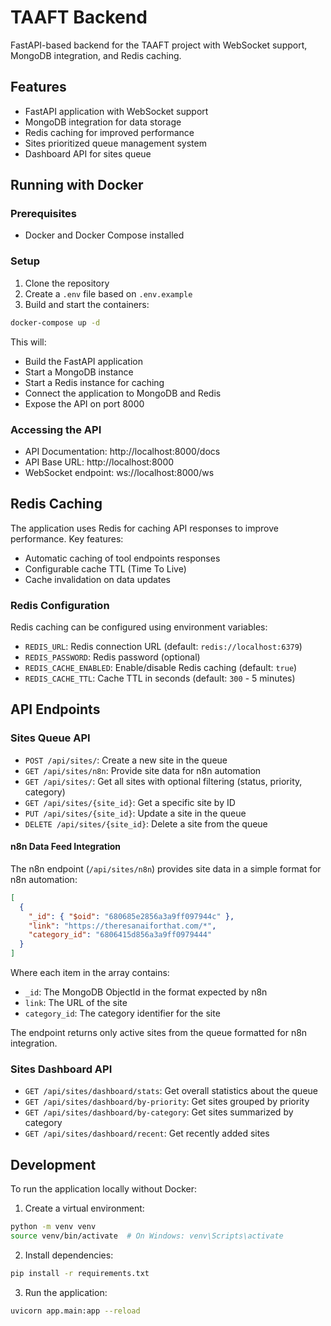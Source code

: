 # TAAFT Backend

FastAPI-based backend for the TAAFT project with WebSocket support, MongoDB integration, and Redis caching.

## Features

- FastAPI application with WebSocket support
- MongoDB integration for data storage
- Redis caching for improved performance
- Sites prioritized queue management system
- Dashboard API for sites queue

## Running with Docker

### Prerequisites

- Docker and Docker Compose installed

### Setup

1. Clone the repository
2. Create a `.env` file based on `.env.example`
3. Build and start the containers:

```bash
docker-compose up -d
```

This will:
- Build the FastAPI application
- Start a MongoDB instance
- Start a Redis instance for caching
- Connect the application to MongoDB and Redis
- Expose the API on port 8000

### Accessing the API

- API Documentation: http://localhost:8000/docs
- API Base URL: http://localhost:8000
- WebSocket endpoint: ws://localhost:8000/ws

## Redis Caching

The application uses Redis for caching API responses to improve performance. Key features:

- Automatic caching of tool endpoints responses
- Configurable cache TTL (Time To Live)
- Cache invalidation on data updates

### Redis Configuration

Redis caching can be configured using environment variables:

- `REDIS_URL`: Redis connection URL (default: `redis://localhost:6379`)
- `REDIS_PASSWORD`: Redis password (optional)
- `REDIS_CACHE_ENABLED`: Enable/disable Redis caching (default: `true`)
- `REDIS_CACHE_TTL`: Cache TTL in seconds (default: `300` - 5 minutes)

## API Endpoints

### Sites Queue API

- `POST /api/sites/`: Create a new site in the queue
- `GET /api/sites/n8n`: Provide site data for n8n automation
- `GET /api/sites/`: Get all sites with optional filtering (status, priority, category)
- `GET /api/sites/{site_id}`: Get a specific site by ID
- `PUT /api/sites/{site_id}`: Update a site in the queue
- `DELETE /api/sites/{site_id}`: Delete a site from the queue

#### n8n Data Feed Integration

The n8n endpoint (`/api/sites/n8n`) provides site data in a simple format for n8n automation:
```json
[
  {
    "_id": { "$oid": "680685e2856a3a9ff097944c" },
    "link": "https://theresanaiforthat.com/*",
    "category_id": "6806415d856a3a9ff0979444"
  }
]
```

Where each item in the array contains:
- `_id`: The MongoDB ObjectId in the format expected by n8n
- `link`: The URL of the site
- `category_id`: The category identifier for the site

The endpoint returns only active sites from the queue formatted for n8n integration.

### Sites Dashboard API

- `GET /api/sites/dashboard/stats`: Get overall statistics about the queue
- `GET /api/sites/dashboard/by-priority`: Get sites grouped by priority
- `GET /api/sites/dashboard/by-category`: Get sites summarized by category
- `GET /api/sites/dashboard/recent`: Get recently added sites

## Development

To run the application locally without Docker:

1. Create a virtual environment:
```bash
python -m venv venv
source venv/bin/activate  # On Windows: venv\Scripts\activate
```

2. Install dependencies:
```bash
pip install -r requirements.txt
```

3. Run the application:
```bash
uvicorn app.main:app --reload
``` 